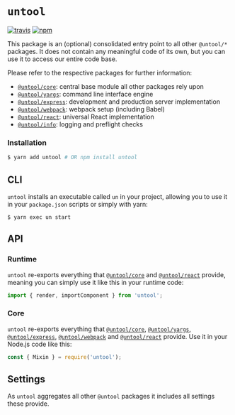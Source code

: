 # `untool`

[![travis](https://img.shields.io/travis/untool/untool/master.svg)](https://travis-ci.org/untool/untool)&nbsp;[![npm](https://img.shields.io/npm/v/untool.svg)](https://www.npmjs.com/package/untool)

This package is an (optional) consolidated entry point to all other `@untool/*` packages. It does not contain any meaningful code of its own, but you can use it to access our entire code base.

Please refer to the respective packages for further information:

- [`@untool/core`](../core/README.md): central base module all other packages rely upon
- [`@untool/yargs`](../yargs/README.md): command line interface engine
- [`@untool/express`](../express/README.md): development and production server implementation
- [`@untool/webpack`](../webpack/README.md): webpack setup (including Babel)
- [`@untool/react`](../react/README.md): universal React implementation
- [`@untool/info`](../info/README.md): logging and preflight checks

### Installation

```bash
$ yarn add untool # OR npm install untool
```

## CLI

`untool` installs an executable called `un` in your project, allowing you to use it in your `package.json` scripts or simply with yarn:

```text
$ yarn exec un start
```

## API

### Runtime

`untool` re-exports everything that [`@untool/core`](../core/README.md) and [`@untool/react`](../react/README.md) provide, meaning you can simply use it like this in your runtime code:

```javascript
import { render, importComponent } from 'untool';
```

### Core

`untool` re-exports everything that [`@untool/core`](../core/README.md), [`@untool/yargs`](../yargs/README.md), [`@untool/express`](../express/README.md), [`@untool/webpack`](../webpack/README.md) and [`@untool/react`](../react/README.md) provide. Use it in your Node.js code like this:

```javascript
const { Mixin } = require('untool');
```

## Settings

As `untool` aggregates all other `@untool` packages it includes all settings these provide.

